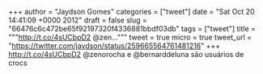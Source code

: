 
+++
author = "Jaydson Gomes"
categories = ["tweet"]
date = "Sat Oct 20 14:41:09 +0000 2012"
draft = false
slug = "66476c6c472be65f92197320f4336881bbdf03db"
tags = ["tweet"]
title = """http://t.co/4sUCbpD2 @zen..."""
tweet = true
micro = true
tweet_url = "https://twitter.com/jaydson/status/259665564761481216"
+++
http://t.co/4sUCbpD2 @zenorocha e @bernarddeluna são usuários de crocs
